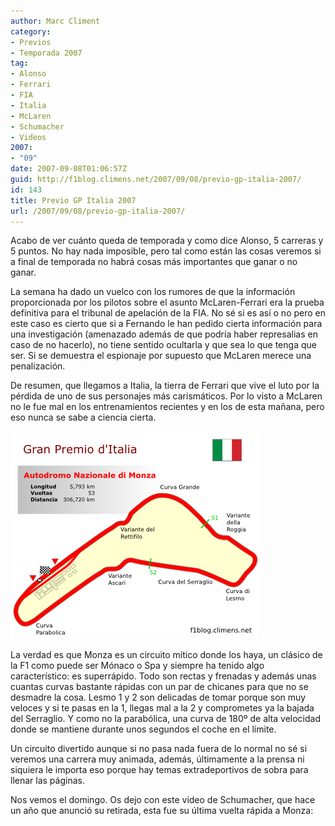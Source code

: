 ```yaml
---
author: Marc Climent
category:
- Previos
- Temporada 2007
tag:
- Alonso
- Ferrari
- FIA
- Italia
- McLaren
- Schumacher
- Videos
2007:
- "09"
date: 2007-09-08T01:06:57Z
guid: http://f1blog.climens.net/2007/09/08/previo-gp-italia-2007/
id: 143
title: Previo GP Italia 2007
url: /2007/09/08/previo-gp-italia-2007/
---
```


Acabo de ver cuánto queda de temporada y como dice Alonso, 5 carreras y 5 puntos. No hay nada imposible, pero tal como están las cosas veremos si a final de temporada no habrá cosas más importantes que ganar o no ganar.

La semana ha dado un vuelco con los rumores de que la información proporcionada por los pilotos sobre el asunto McLaren-Ferrari era la prueba definitiva para el tribunal de apelación de la FIA. No sé si es así o no pero en este caso es cierto que si a Fernando le han pedido cierta información para una investigación (amenazado además de que podría haber represalias en caso de no hacerlo), no tiene sentido ocultarla y que sea lo que tenga que ser. Si se demuestra el espionaje por supuesto que McLaren merece una penalización.

De resumen, que llegamos a Italia, la tierra de Ferrari que vive el luto por la pérdida de uno de sus personajes más carismáticos. Por lo visto a McLaren no le fue mal en los entrenamientos recientes y en los de esta mañana, pero eso nunca se sabe a ciencia cierta.

![Circuito de Monza](/files/2007/09/italia071.png)

La verdad es que Monza es un circuito mítico donde los haya, un clásico de la F1 como puede ser Mónaco o Spa y siempre ha tenido algo característico: es superrápido. Todo son rectas y frenadas y además unas cuantas curvas bastante rápidas con un par de chicanes para que no se desmadre la cosa. Lesmo 1 y 2 son delicadas de tomar porque son muy veloces y si te pasas en la 1, llegas mal a la 2 y comprometes ya la bajada del Serraglio. Y como no la parabólica, una curva de 180º de alta velocidad donde se mantiene durante unos segundos el coche en el límite.

Un circuito divertido aunque si no pasa nada fuera de lo normal no sé si veremos una carrera muy animada, además, últimamente a la prensa ni siquiera le importa eso porque hay temas extradeportivos de sobra para llenar las páginas.

Nos vemos el domingo. Os dejo con este video de Schumacher, que hace un año que anunció su retirada, esta fue su última vuelta rápida a Monza: